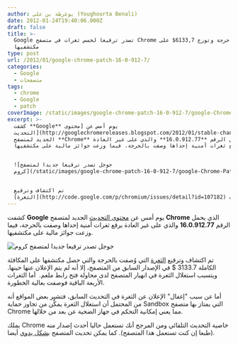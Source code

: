 ```yaml
---
author: يوغرطة بن علي (Youghourta Benali)
date: 2012-01-24T19:40:06.000Z
draft: false
title: >-
  Google تصدر ترقيعا لخمس ثغرات في متصفح Chrome إحداها حرجة وتوزع 6133,7$ على
  مكتشفيها  
type: post
url: /2012/01/google-chrome-patch-16-0-912-7/
categories:
  - Google
  - متصفحات
tags:
  - chrome
  - Google
  - patch
coverImage: /static/images/google-chrome-patch-16-0-912-7/google-Chrome-Patch.jpg
excerpt: >-
  كشفت **Google** يوم أمس عن [محتوى
  التحديث](http://googlechromereleases.blogspot.com/2012/01/stable-channel-update\_23.html)
  الجديد لمتصفح **Chrome** الذي يحمل الرقم **16.0.912.77** والذي على غير العادة
  يرقع ثغرات أمنية إحداها وصفت بالحرجة، فيما وزعت جوائز مالية على مكتشفيها.


  ![جوجل تصدر ترقيعا جديدا لمتصفح
  كروم](/static/images/google-chrome-patch-16-0-912-7/google-Chrome-Patch.jpg)


  تم اكتشاف وترقيع
  [الثغرة](http://code.google.com/p/chromium/issues/detail?id=107182) التي وُصفت
---
```

كشفت **Google** يوم أمس عن [محتوى التحديث](http://googlechromereleases.blogspot.com/2012/01/stable-channel-update\_23.html) الجديد لمتصفح **Chrome** الذي يحمل الرقم **16.0.912.77** والذي على غير العادة يرقع ثغرات أمنية إحداها وصفت بالحرجة، فيما وزعت جوائز مالية على مكتشفيها.

![جوجل تصدر ترقيعا جديدا لمتصفح كروم](/static/images/google-chrome-patch-16-0-912-7/google-Chrome-Patch.jpg)

تم اكتشاف وترقيع [الثغرة](http://code.google.com/p/chromium/issues/detail?id=107182) التي وُصفت بالحرجة والتي حصل مكتشفها على المكافئة الكاملة 3133.7 $ في الإصدار السابق من المتصفح، إلا أنه لم يتم الإعلان عنها حينها. ويتسبب استغلال الثغرة في انهيار المتصفح لدى محاولة فتح رابط ملغم.  أما الثغرات الأربعة الباقية فوصفت بعالية الخطورة.

أما عن سبب "إغفال" الإعلان عن الثغرة في التحديث السابق، فتشير بعض المواقع أنه من المحتمل أن استغلال الثغرة يمكِّن من تجاوز حماية Sandbox التي يمتاز بها متصفح Chrome مما يعني إمكانية التحكم في جهاز الضحية عن بعد من خلالها.

يملك Chrome خاصية التحديث التلقائي ومن المرجح أنك تستعمل حاليا أحدث إصدار منه (طبعا إن كنت تستعمل هذا المتصفح). كما يمكن تحديث المتصفح [بشكل يدوي](http://support.google.com/chrome/bin/answer.py?hl=en\&answer=95414) أيضا.
